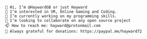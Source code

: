 
    👋 Hi, I’m @HaywardGB or just Hayward
    👀 I’m interested in VR, Online Gaming and Coding.
    🌱 I’m currently working on my programming skills.
    💞️ I’m looking to collaborate on any open source project
    📫 How to reach me: hayward@protonmail.com
    🙏 Always grateful for donations: https://paypal.me/hayward72

